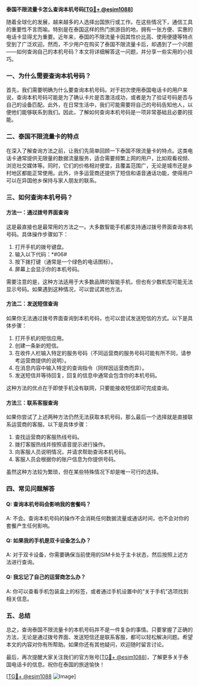 **泰国不限流量卡怎么查询本机号码[[TG💪+ @esim1088](https://t.me/s/esim1088)]**

随着全球化的发展，越来越多的人选择出国旅行或工作。在这些情况下，通信工具的重要性不言而喻。特别是在泰国这样的热门旅游目的地，拥有一张方便、实惠的电话卡显得尤为重要。近年来，泰国的不限流量卡因其性价比高、使用便捷等特点受到了广泛欢迎。然而，不少用户在购买了泰国不限流量卡后，却遇到了一个问题——如何查询自己的本机号码？本文将详细解答这一问题，并分享一些实用的小技巧。

### 一、为什么需要查询本机号码？

首先，我们需要明确为什么要查询本机号码。对于初次使用泰国电话卡的用户来说，查询本机号码可能是为了确认卡片是否激活成功，或者是为了验证号码是否与自己的设备匹配。此外，在日常生活中，我们可能需要将自己的号码告知他人，以便他们能够联系到我们。因此，了解如何查询本机号码是一项非常基础且必要的技能。

### 二、泰国不限流量卡的特点

在深入了解查询方法之前，让我们先简单回顾一下泰国不限流量卡的特点。这类电话卡通常提供无限量的数据流量服务，适合需要频繁上网的用户，比如观看视频、浏览社交媒体等。同时，它们的价格相对便宜，且覆盖范围广，无论是城市还是乡村地区都能正常使用。此外，许多运营商还提供了短信和语音通话功能，使得用户可以在异国他乡保持与家人朋友的联系。

### 三、如何查询本机号码？

#### 方法一：通过拨号界面查询

这是最直接也是最常用的方法之一。大多数智能手机都支持通过拨号界面查询本机号码。具体操作步骤如下：

1. 打开手机的拨号键盘。
2. 输入以下代码：*#06#
3. 按下拨打键（通常是一个绿色的电话图标）。
4. 屏幕上会显示你的本机号码。

需要注意的是，这种方法适用于大多数品牌的智能手机，但也有少数机型可能无法显示号码。如果遇到这种情况，可以尝试其他方法。

#### 方法二：发送短信查询

如果你无法通过拨号界面查询到本机号码，也可以尝试发送短信的方式。以下是具体步骤：

1. 打开手机的短信应用。
2. 创建一条新的短信。
3. 在收件人栏输入特定的服务号码（不同运营商的服务号码可能有所不同，请参考运营商提供的说明）。
4. 在消息内容中输入特定的查询指令（同样因运营商而异）。
5. 发送短信并等待回复，回复的信息中通常会包含你的本机号码。

这种方法的优点在于即使手机没有联网，只要能接收短信即可完成查询。

#### 方法三：联系客服查询

如果你尝试了上述两种方法仍然无法获取本机号码，那么最后一个选择就是直接联系运营商的客服。以下是具体步骤：

1. 查找运营商的客服热线号码。
2. 拨打客服热线并按照语音提示进行操作。
3. 向客服人员说明情况，并请求帮助查询本机号码。
4. 客服人员会根据你的账户信息为你提供号码。

虽然这种方法较为繁琐，但在某些特殊情况下却是唯一可行的选择。

### 四、常见问题解答

#### Q: 查询本机号码会影响我的套餐吗？
A: 不会。查询本机号码的操作不会消耗任何数据流量或通话时间，也不会对你的套餐产生任何影响。

#### Q: 如果我的手机是双卡设备怎么办？
A: 对于双卡设备，你需要确保当前使用的SIM卡处于主卡状态，然后按照上述方法进行查询。

#### Q: 我忘记了自己的运营商怎么办？
A: 你可以查看手机包装盒上的标签，或者通过手机设置中的“关于手机”选项找到相关信息。

### 五、总结

总之，查询泰国不限流量卡的本机号码并不是一件复杂的事情。只要掌握了正确的方法，无论是通过拨号界面、发送短信还是联系客服，都可以轻松解决问题。希望本文的内容对你有所帮助。如果你还有其他疑问，欢迎随时留言讨论。

最后，再次提醒大家关注我们的官方账号[[TG💪+ @esim1088](https://t.me/s/esim1088)]，了解更多关于泰国电话卡的信息。祝你在泰国的旅途愉快！

[[TG💪+ @esim1088](https://t.me/s/esim1088) ![Image](https://i.postimg.cc/4NQfJmqS/Snipaste-2025-05-13-00-14-12.png)]